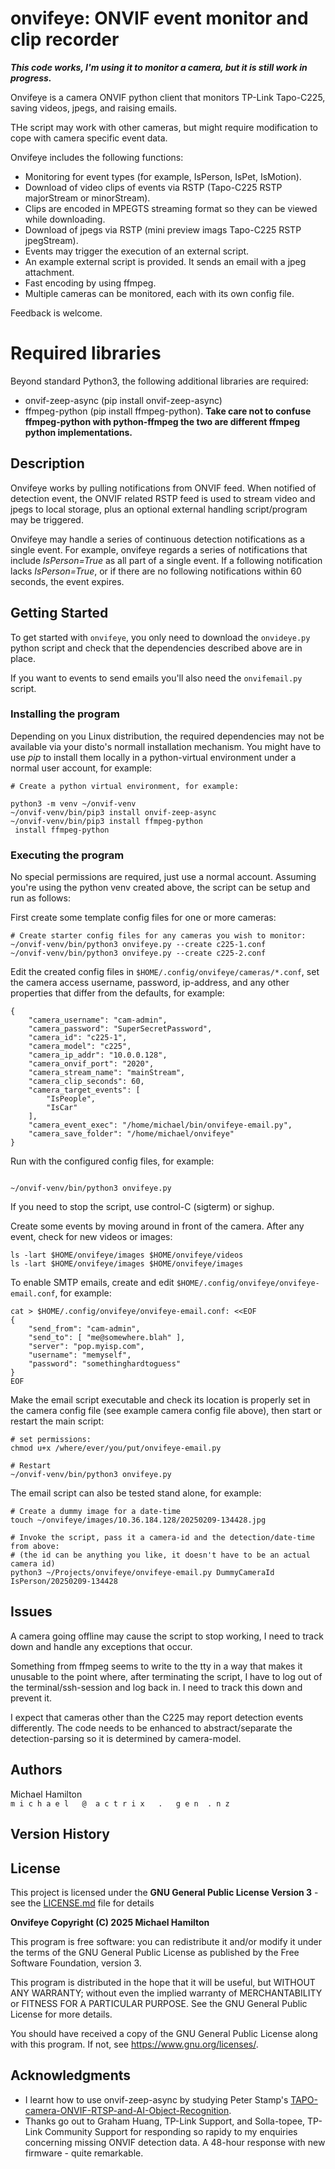 onvifeye: ONVIF event monitor and clip recorder
===============================================

___This code works, I'm using it to monitor a camera, but
it is still work in progress.___

Onvifeye is a camera ONVIF python client that monitors TP-Link Tapo-C225,
saving videos, jpegs, and raising emails.

THe script may work with other cameras, but might require modification
to cope with camera specific event data.

Onvifeye includes the following functions:

 - Monitoring for event types (for example, IsPerson, IsPet, IsMotion).
 - Download of video clips of events via RSTP (Tapo-C225 RSTP majorStream or minorStream).
 - Clips are encoded in MPEGTS streaming format so they can be viewed while downloading.
 - Download of jpegs via RSTP (mini preview imags Tapo-C225 RSTP jpegStream).
 - Events may trigger the execution of an external script.
 - An example external script is provided. It sends an email with a jpeg attachment.
 - Fast encoding by using ffmpeg.
 - Multiple cameras can be monitored, each with its own config file.

Feedback is welcome.

Required libraries
===================

Beyond standard Python3, the following additional libraries are required:
 - onvif-zeep-async (pip install onvif-zeep-async)
 - ffmpeg-python (pip install ffmpeg-python). __Take care not to confuse
   ffmpeg-python with python-ffmpeg the two are different ffmpeg python
   implementations.__

Description
-----------

Onvifeye works by pulling notifications from ONVIF feed.  When notified
of detection event, the ONVIF related RSTP feed is used to stream video
and jpegs to local storage, plus an optional external handling script/program
may be triggered.

Onvifeye may handle a series of continuous detection notifications as a single
event. For example, onvifeye regards a series of notifications that include
_IsPerson=True_ as all part of a single event.  If a following notification
lacks _IsPerson=True_, or if there are no following notifications within
60 seconds, the event expires.

Getting Started
---------------

To get started with ``onvifeye``, you only need to download the ``onvideye.py`` 
python script and check that the dependencies described above are in place. 

If you want to events to send emails you'll also need the ``onvifemail.py``
script.

### Installing the program

Depending on you Linux distribution, the required dependencies may not be
available via your disto's normall installation mechanism.  You might have
to use _pip_ to install them locally in a python-virtual environment under
a normal user account, for example:

```commandline
# Create a python virtual environment, for example:

python3 -m venv ~/onvif-venv
~/onvif-venv/bin/pip3 install onvif-zeep-async
~/onvif-venv/bin/pip3 install ffmpeg-python
 install ffmpeg-python
```

### Executing the program

No special permissions are required, just use a normal account.
Assuming you're using the python venv created above, the script
can be setup and run as follows:

First create some template config files for one or more cameras:

```commandline
# Create starter config files for any cameras you wish to monitor:
~/onvif-venv/bin/python3 onvifeye.py --create c225-1.conf
~/onvif-venv/bin/python3 onvifeye.py --create c225-2.conf
```

Edit the created config files in `$HOME/.config/onvifeye/cameras/*.conf`,
set the camera access username, password, ip-address, and any other
properties that differ from the defaults, for example:

```commandline
{
    "camera_username": "cam-admin",
    "camera_password": "SuperSecretPassword",
    "camera_id": "c225-1",
    "camera_model": "c225",
    "camera_ip_addr": "10.0.0.128",
    "camera_onvif_port": "2020",
    "camera_stream_name": "mainStream",
    "camera_clip_seconds": 60,
    "camera_target_events": [
        "IsPeople",
        "IsCar"
    ],
    "camera_event_exec": "/home/michael/bin/onvifeye-email.py",
    "camera_save_folder": "/home/michael/onvifeye"
}
```

Run with the configured config files, for example:

```

~/onvif-venv/bin/python3 onvifeye.py

```
If you need to stop the script, use control-C (sigterm) or sighup.

Create some events by moving around in front of the camera. After any event,
check for new videos or images:

```
ls -lart $HOME/onvifeye/images $HOME/onvifeye/videos
ls -lart $HOME/onvifeye/images $HOME/onvifeye/images
```

To enable SMTP emails, create and edit `$HOME/.config/onvifeye/onvifeye-email.conf`,
for example:
```
cat > $HOME/.config/onvifeye/onvifeye-email.conf: <<EOF
{
    "send_from": "cam-admin",
    "send_to": [ "me@somewhere.blah" ],
    "server": "pop.myisp.com",
    "username": "memyself",
    "password": "somethinghardtoguess"
}
EOF
```
Make the email script executable and check its location is properly set in
the camera config file (see example camera config file above), then start
or restart the main script:

```
# set permissions:
chmod u+x /where/ever/you/put/onvifeye-email.py

# Restart
~/onvif-venv/bin/python3 onvifeye.py
```


The email script can also be tested stand alone, for example:
```commandline
# Create a dummy image for a date-time
touch ~/onvifeye/images/10.36.184.128/20250209-134428.jpg

# Invoke the script, pass it a camera-id and the detection/date-time from above:
# (the id can be anything you like, it doesn't have to be an actual camera id)
python3 ~/Projects/onvifeye/onvifeye-email.py DummyCameraId IsPerson/20250209-134428
```

Issues
------

A camera going offline may cause the script to stop working, I need
to track down and handle any exceptions that occur.

Something from ffmpeg seems to write to the tty in a way that makes it
unusable to the point where, after terminating the script, I have to log 
out of the terminal/ssh-session and log back in. I need to track this
down and prevent it.

I expect that cameras other than the C225 may report detection events 
differently.  The code needs to be enhanced to abstract/separate the 
detection-parsing so it is determined by camera-model.


Authors
-------

Michael Hamilton\
``m i c h a e l   @  a c t r i x   .   g e n  . n z``


Version History
---------------

License
-------

This project is licensed under the **GNU General Public License Version 3** - see the [LICENSE.md](LICENSE.md) file 
for details

**Onvifeye Copyright (C) 2025 Michael Hamilton**

This program is free software: you can redistribute it and/or modify it
under the terms of the GNU General Public License as published by the
Free Software Foundation, version 3.

This program is distributed in the hope that it will be useful, but
WITHOUT ANY WARRANTY; without even the implied warranty of MERCHANTABILITY
or FITNESS FOR A PARTICULAR PURPOSE. See the GNU General Public License for
more details.

You should have received a copy of the GNU General Public License along
with this program. If not, see <https://www.gnu.org/licenses/>.

## Acknowledgments

* I learnt how to use onvif-zeep-async by studying Peter Stamp's 
  [TAPO-camera-ONVIF-RTSP-and-AI-Object-Recognition](
  https://github.com/peterstamps/TAPO-camera-ONVIF-RTSP-and-AI-Object-Recognition).
* Thanks go out to Graham Huang, TP-Link Support, and Solla-topee, 
  TP-Link Community Support for responding so rapidy to my enquiries
  concerning missing ONVIF detection data. A 48-hour response with new
  firmware - quite remarkable.
